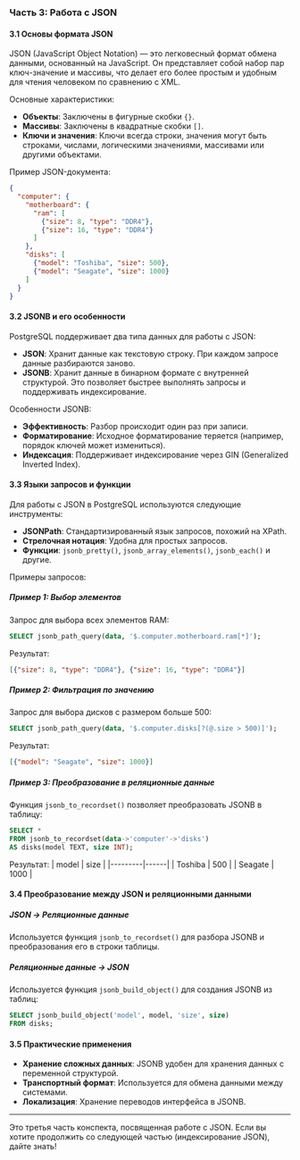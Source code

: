 ### Часть 3: Работа с JSON

#### 3.1 Основы формата JSON
JSON (JavaScript Object Notation) — это легковесный формат обмена данными, основанный на JavaScript. Он представляет собой набор пар ключ-значение и массивы, что делает его более простым и удобным для чтения человеком по сравнению с XML.

Основные характеристики:
- **Объекты**: Заключены в фигурные скобки `{}`.
- **Массивы**: Заключены в квадратные скобки `[]`.
- **Ключи и значения**: Ключи всегда строки, значения могут быть строками, числами, логическими значениями, массивами или другими объектами.

Пример JSON-документа:
```json
{
  "computer": {
    "motherboard": {
      "ram": [
        {"size": 8, "type": "DDR4"},
        {"size": 16, "type": "DDR4"}
      ]
    },
    "disks": [
      {"model": "Toshiba", "size": 500},
      {"model": "Seagate", "size": 1000}
    ]
  }
}
```

#### 3.2 JSONB и его особенности
PostgreSQL поддерживает два типа данных для работы с JSON:
- **JSON**: Хранит данные как текстовую строку. При каждом запросе данные разбираются заново.
- **JSONB**: Хранит данные в бинарном формате с внутренней структурой. Это позволяет быстрее выполнять запросы и поддерживать индексирование.

Особенности JSONB:
- **Эффективность**: Разбор происходит один раз при записи.
- **Форматирование**: Исходное форматирование теряется (например, порядок ключей может измениться).
- **Индексация**: Поддерживает индексирование через GIN (Generalized Inverted Index).

#### 3.3 Языки запросов и функции
Для работы с JSON в PostgreSQL используются следующие инструменты:
- **JSONPath**: Стандартизированный язык запросов, похожий на XPath.
- **Стрелочная нотация**: Удобна для простых запросов.
- **Функции**: `jsonb_pretty()`, `jsonb_array_elements()`, `jsonb_each()` и другие.

Примеры запросов:

##### Пример 1: Выбор элементов
Запрос для выбора всех элементов RAM:
```sql
SELECT jsonb_path_query(data, '$.computer.motherboard.ram[*]');
```
Результат:
```json
[{"size": 8, "type": "DDR4"}, {"size": 16, "type": "DDR4"}]
```

##### Пример 2: Фильтрация по значению
Запрос для выбора дисков с размером больше 500:
```sql
SELECT jsonb_path_query(data, '$.computer.disks[?(@.size > 500)]');
```
Результат:
```json
[{"model": "Seagate", "size": 1000}]
```

##### Пример 3: Преобразование в реляционные данные
Функция `jsonb_to_recordset()` позволяет преобразовать JSONB в таблицу:
```sql
SELECT *
FROM jsonb_to_recordset(data->'computer'->'disks')
AS disks(model TEXT, size INT);
```
Результат:
| model   | size |
|---------|------|
| Toshiba | 500  |
| Seagate | 1000 |

#### 3.4 Преобразование между JSON и реляционными данными
##### JSON → Реляционные данные
Используется функция `jsonb_to_recordset()` для разбора JSONB и преобразования его в строки таблицы.

##### Реляционные данные → JSON
Используется функция `jsonb_build_object()` для создания JSONB из таблиц:
```sql
SELECT jsonb_build_object('model', model, 'size', size)
FROM disks;
```

#### 3.5 Практические применения
- **Хранение сложных данных**: JSONB удобен для хранения данных с переменной структурой.
- **Транспортный формат**: Используется для обмена данными между системами.
- **Локализация**: Хранение переводов интерфейса в JSONB.

---

Это третья часть конспекта, посвященная работе с JSON. Если вы хотите продолжить со следующей частью (индексирование JSON), дайте знать!